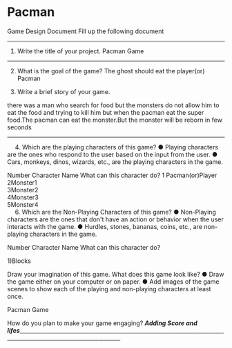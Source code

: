 # Pacman
Game Design Document
Fill up the following document 
  
________________________________________


1.	Write the title of your project.
Pacman Game
________________________________________


2.	What is the goal of the game? 
The ghost should eat the player(or)
Pacman


3.	Write a brief story of your game.

there was a man who search for food but the monsters do not
allow him to eat the food and trying to kill him
but when the pacman eat the super food.The pacman can eat the 
monster.But the monster will be reborn in few seconds 

________________________________________


 
4.	Which are the playing characters of this game? 
●	Playing characters are the ones who respond to the user based on the input from the user.
●	Cars, monkeys, dinos, wizards, etc., are the playing characters in the game.  

Number	Character Name	What can this character do?
1 Pacman(or)Player
2Monster1		
3Monster2	
4Monster3		
5Monster4	
		 
6.	Which are the Non-Playing Characters of this game?
●	Non-Playing characters are the ones that don't have an action or behavior when the user interacts with the game.
●	Hurdles, stones, bananas, coins, etc., are non-playing characters in the game.   

Number	Character Name	What can this character do?

1)Blocks
		


Draw your imagination of this game. What does this game look like?
●	Draw the game either on your computer or on paper. 
●	Add images of the game scenes to show each of the playing and non-playing characters at least once.  

Pacman Game

How do you plan to make your game engaging? 
_________________Adding Score and lifes____________________________________________________________________________________________________________________________________

